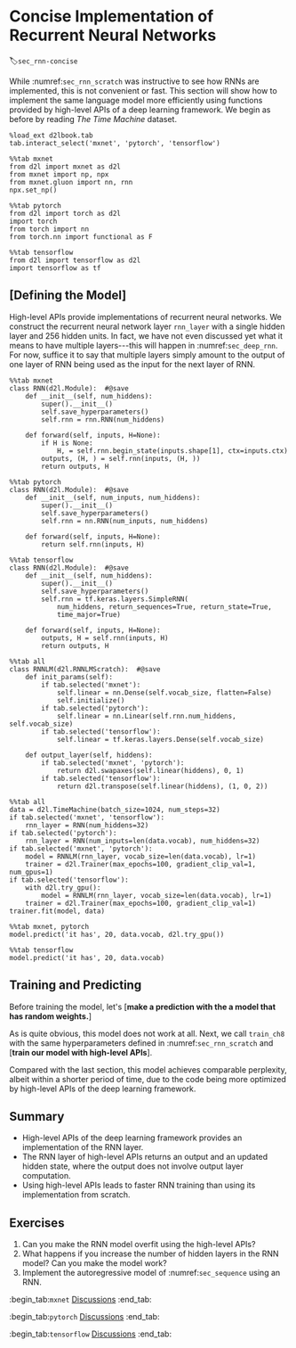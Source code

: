 # Concise Implementation of Recurrent Neural Networks
:label:`sec_rnn-concise`

While :numref:`sec_rnn_scratch` was instructive to see how RNNs are implemented,
this is not convenient or fast.
This section will show how to implement the same language model more efficiently
using functions provided by high-level APIs
of a deep learning framework.
We begin as before by reading *The Time Machine* dataset.

```{.python .input  n=40}
%load_ext d2lbook.tab
tab.interact_select('mxnet', 'pytorch', 'tensorflow')
```

```{.python .input  n=2}
%%tab mxnet
from d2l import mxnet as d2l
from mxnet import np, npx
from mxnet.gluon import nn, rnn
npx.set_np()
```

```{.python .input  n=3}
%%tab pytorch
from d2l import torch as d2l
import torch
from torch import nn
from torch.nn import functional as F
```

```{.python .input  n=41}
%%tab tensorflow
from d2l import tensorflow as d2l
import tensorflow as tf
```

## [**Defining the Model**]

High-level APIs provide implementations of recurrent neural networks.
We construct the recurrent neural network layer `rnn_layer` with a single hidden layer and 256 hidden units.
In fact, we have not even discussed yet what it means to have multiple layers---this will happen in :numref:`sec_deep_rnn`.
For now, suffice it to say that multiple layers simply amount to the output of one layer of RNN being used as the input for the next layer of RNN.

```{.python .input}
%%tab mxnet
class RNN(d2l.Module):  #@save
    def __init__(self, num_hiddens):
        super().__init__()
        self.save_hyperparameters()        
        self.rnn = rnn.RNN(num_hiddens)
        
    def forward(self, inputs, H=None):
        if H is None:
            H, = self.rnn.begin_state(inputs.shape[1], ctx=inputs.ctx)
        outputs, (H, ) = self.rnn(inputs, (H, ))
        return outputs, H
```

```{.python .input}
%%tab pytorch
class RNN(d2l.Module):  #@save
    def __init__(self, num_inputs, num_hiddens):
        super().__init__()
        self.save_hyperparameters()
        self.rnn = nn.RNN(num_inputs, num_hiddens)
        
    def forward(self, inputs, H=None):
        return self.rnn(inputs, H)
```

```{.python .input}
%%tab tensorflow
class RNN(d2l.Module):  #@save
    def __init__(self, num_hiddens):
        super().__init__()
        self.save_hyperparameters()            
        self.rnn = tf.keras.layers.SimpleRNN(
            num_hiddens, return_sequences=True, return_state=True,
            time_major=True)
        
    def forward(self, inputs, H=None):
        outputs, H = self.rnn(inputs, H)
        return outputs, H
```

```{.python .input}
%%tab all
class RNNLM(d2l.RNNLMScratch):  #@save
    def init_params(self):
        if tab.selected('mxnet'):
            self.linear = nn.Dense(self.vocab_size, flatten=False)
            self.initialize()
        if tab.selected('pytorch'):
            self.linear = nn.Linear(self.rnn.num_hiddens, self.vocab_size)
        if tab.selected('tensorflow'):
            self.linear = tf.keras.layers.Dense(self.vocab_size)
        
    def output_layer(self, hiddens):
        if tab.selected('mxnet', 'pytorch'):
            return d2l.swapaxes(self.linear(hiddens), 0, 1)        
        if tab.selected('tensorflow'):
            return d2l.transpose(self.linear(hiddens), (1, 0, 2))
```

```{.python .input  n=1}
%%tab all
data = d2l.TimeMachine(batch_size=1024, num_steps=32)
if tab.selected('mxnet', 'tensorflow'):
    rnn_layer = RNN(num_hiddens=32)
if tab.selected('pytorch'):
    rnn_layer = RNN(num_inputs=len(data.vocab), num_hiddens=32)
if tab.selected('mxnet', 'pytorch'):
    model = RNNLM(rnn_layer, vocab_size=len(data.vocab), lr=1)
    trainer = d2l.Trainer(max_epochs=100, gradient_clip_val=1, num_gpus=1)
if tab.selected('tensorflow'):
    with d2l.try_gpu():
        model = RNNLM(rnn_layer, vocab_size=len(data.vocab), lr=1)
    trainer = d2l.Trainer(max_epochs=100, gradient_clip_val=1)
trainer.fit(model, data)
```

```{.python .input}
%%tab mxnet, pytorch
model.predict('it has', 20, data.vocab, d2l.try_gpu())
```

```{.python .input}
%%tab tensorflow
model.predict('it has', 20, data.vocab)
```

## Training and Predicting

Before training the model, let's [**make a prediction with the a model that has random weights.**]

As is quite obvious, this model does not work at all. Next, we call `train_ch8` with the same hyperparameters defined in :numref:`sec_rnn_scratch` and [**train our model with high-level APIs**].

Compared with the last section, this model achieves comparable perplexity,
albeit within a shorter period of time, due to the code being more optimized by
high-level APIs of the deep learning framework.


## Summary

* High-level APIs of the deep learning framework provides an implementation of the RNN layer.
* The RNN layer of high-level APIs returns an output and an updated hidden state, where the output does not involve output layer computation.
* Using high-level APIs leads to faster RNN training than using its implementation from scratch.

## Exercises

1. Can you make the RNN model overfit using the high-level APIs?
1. What happens if you increase the number of hidden layers in the RNN model? Can you make the model work?
1. Implement the autoregressive model of :numref:`sec_sequence` using an RNN.

:begin_tab:`mxnet`
[Discussions](https://discuss.d2l.ai/t/335)
:end_tab:

:begin_tab:`pytorch`
[Discussions](https://discuss.d2l.ai/t/1053)
:end_tab:

:begin_tab:`tensorflow`
[Discussions](https://discuss.d2l.ai/t/2211)
:end_tab:
